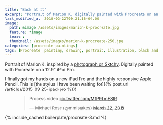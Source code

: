 ```yaml
---
title: "Back at It"
excerpt: "Portrait of Marion K. digitally painted with Procreate on an iPad."
last_modified_at: 2018-03-22T09:21:18-04:00
image: 
  path: &image /assets/images/marion-k-procreate.jpg
  feature: *image
  teaser:
  thumbnail: /assets/images/marion-k-procreate-250.jpg
categories: [procreate-paintings]
tags: [Procreate, painting, drawing, portrait, illustration, black and white, time lapse]
---
```


Portrait of Marion K. inspired by a [photograph on Sktchy](http://​sktchy.com/p6juFc ). Digitally painted with Procreate on a 12.9" iPad Pro.

I finally got my hands on a new iPad Pro and the highly responsive Apple Pencil. This is [the stylus I have been waiting for]({% post_url /articles/2015-09-25-ipad-pro %})!

<figure>
  <blockquote class="twitter-tweet" data-conversation="none" data-lang="en"><p lang="en" dir="ltr">Process video <a href="https://t.co/MfP9TmESlR">pic.twitter.com/MfP9TmESlR</a></p>&mdash; Michael Rose (@mmistakes) <a href="https://twitter.com/mmistakes/status/976620815662960640?ref_src=twsrc%5Etfw">March 22, 2018</a></blockquote>
  <script async src="https://platform.twitter.com/widgets.js" charset="utf-8"></script>
</figure>

{% include_cached boilerplate/procreate-3.md %}
